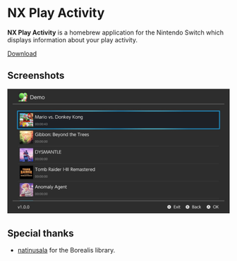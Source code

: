 # NX Play Activity

**NX Play Activity** is a homebrew application for the Nintendo Switch which displays information about your play activity.

[Download](https://github.com/most2820/nx-play-activity/releases)

## Screenshots

![Recent View](/screenshots/screenshot.jpg)

## Special thanks
- [natinusala](https://github.com/natinusala) for the Borealis library.